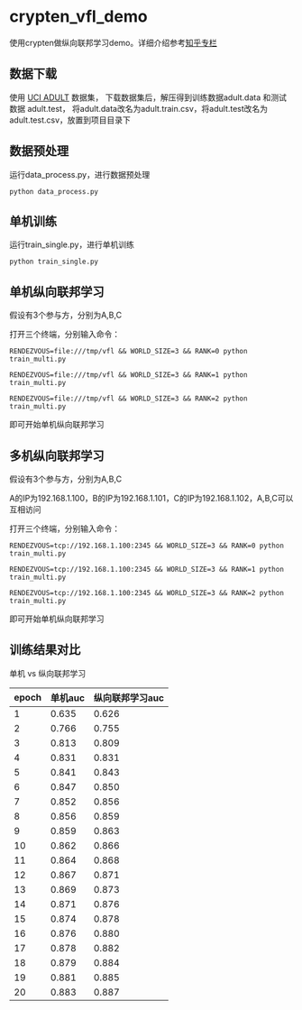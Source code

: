 # crypten_vfl_demo

使用crypten做纵向联邦学习demo。详细介绍参考[知乎专栏](https://zhuanlan.zhihu.com/p/364257618)

## 数据下载

使用 [UCI ADULT](https://archive.ics.uci.edu/ml/datasets/adult) 数据集，
下载数据集后，解压得到训练数据adult.data 和测试数据 adult.test，
将adult.data改名为adult.train.csv，将adult.test改名为adult.test.csv，放置到项目目录下

## 数据预处理

运行data_process.py，进行数据预处理
```
python data_process.py
```

## 单机训练

运行train_single.py，进行单机训练
```
python train_single.py
```

## 单机纵向联邦学习

假设有3个参与方，分别为A,B,C

打开三个终端，分别输入命令：

```
RENDEZVOUS=file:///tmp/vfl && WORLD_SIZE=3 && RANK=0 python train_multi.py
```

```
RENDEZVOUS=file:///tmp/vfl && WORLD_SIZE=3 && RANK=1 python train_multi.py
```

```
RENDEZVOUS=file:///tmp/vfl && WORLD_SIZE=3 && RANK=2 python train_multi.py
```

即可开始单机纵向联邦学习

## 多机纵向联邦学习

假设有3个参与方，分别为A,B,C

A的IP为192.168.1.100，B的IP为192.168.1.101，C的IP为192.168.1.102，A,B,C可以互相访问

打开三个终端，分别输入命令：

```
RENDEZVOUS=tcp://192.168.1.100:2345 && WORLD_SIZE=3 && RANK=0 python train_multi.py
```

```
RENDEZVOUS=tcp://192.168.1.100:2345 && WORLD_SIZE=3 && RANK=1 python train_multi.py
```

```
RENDEZVOUS=tcp://192.168.1.100:2345 && WORLD_SIZE=3 && RANK=2 python train_multi.py
```

即可开始单机纵向联邦学习

## 训练结果对比

单机 vs 纵向联邦学习

| epoch | 单机auc | 纵向联邦学习auc |
| --- | --- | --- |
| 1 | 0.635 | 0.626 |
| 2 | 0.766 | 0.755 |
| 3 | 0.813 | 0.809 |
| 4 | 0.831 | 0.831 |
| 5 | 0.841 | 0.843 |
| 6 | 0.847 | 0.850 |
| 7 | 0.852 | 0.856 |
| 8 | 0.856 | 0.859 |
| 9 | 0.859 | 0.863 |
| 10 | 0.862 | 0.866 |
| 11 | 0.864 | 0.868 |
| 12 | 0.867 | 0.871 |
| 13 |  0.869 | 0.873 |
| 14 | 0.871 | 0.876 |
| 15 | 0.874 | 0.878 |
| 16 | 0.876 | 0.880 |
| 17 | 0.878 | 0.882 |
| 18 | 0.879 | 0.884 |
| 19 | 0.881 | 0.885 |
| 20 | 0.883 | 0.887 |

